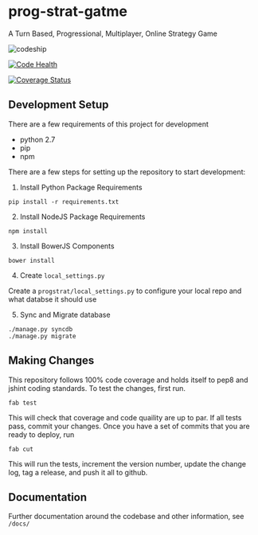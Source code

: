 # prog-strat-gatme
A Turn Based, Progressional, Multiplayer, Online Strategy Game

![codeship](https://codeship.com/projects/ee51a930-dbb4-0132-4b09-428a02316898/status?branch=master)

[![Code Health](https://landscape.io/github/mc706/prog-strat-game/master/landscape.svg?style=flat)](https://landscape.io/github/mc706/prog-strat-game/master)

[![Coverage Status](https://coveralls.io/repos/mc706/prog-strat-game/badge.svg)](https://coveralls.io/r/mc706/prog-strat-game)


## Development Setup

There are a few requirements of this project for development

* python 2.7
* pip
* npm

There are a few steps for setting up the repository to start development:

1. Install Python Package Requirements

```
pip install -r requirements.txt
```

2. Install NodeJS Package Requirements

```
npm install
```

3. Install BowerJS Components

```
bower install
```

4. Create `local_settings.py`

Create a `progstrat/local_settings.py` to configure your local repo and what databse it should use


5. Sync and Migrate database

```
./manage.py syncdb
./manage.py migrate
```

## Making Changes

This repository follows 100% code coverage and holds itself to pep8 and jshint coding standards. To test the changes, 
first run.

```
fab test
```

This will check that coverage and code quaility are up to par. If all tests pass, commit your changes. Once you have a 
set of commits that you are ready to deploy, run

```
fab cut
```

This will run the tests, increment the version number, update the change log, tag a release, and push it all to github.


## Documentation

Further documentation around the codebase and other information, see `/docs/`